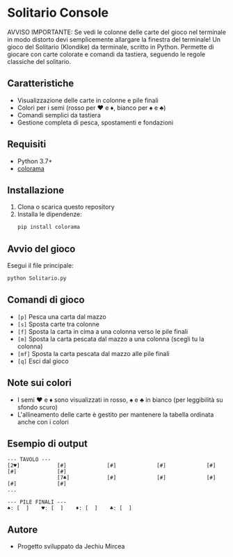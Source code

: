 # Solitario Console
AVVISO IMPORTANTE: Se vedi le colonne delle carte del gioco nel terminale in modo distorto devi semplicemente allargare la finestra del terminale!
Un gioco del Solitario (Klondike) da terminale, scritto in Python. Permette di giocare con carte colorate e comandi da tastiera, seguendo le regole classiche del solitario.

## Caratteristiche
- Visualizzazione delle carte in colonne e pile finali
- Colori per i semi (rosso per ♥ e ♦, bianco per ♠ e ♣)
- Comandi semplici da tastiera
- Gestione completa di pesca, spostamenti e fondazioni

## Requisiti
- Python 3.7+
- [colorama](https://pypi.org/project/colorama/)

## Installazione
1. Clona o scarica questo repository
2. Installa le dipendenze:
   ```bash
   pip install colorama
   ```

## Avvio del gioco
Esegui il file principale:
```bash
python Solitario.py
```

## Comandi di gioco
- `[p]` Pesca una carta dal mazzo
- `[s]` Sposta carte tra colonne
- `[f]` Sposta la carta in cima a una colonna verso le pile finali
- `[m]` Sposta la carta pescata dal mazzo a una colonna (scegli tu la colonna)
- `[mf]` Sposta la carta pescata dal mazzo alle pile finali
- `[q]` Esci dal gioco

## Note sui colori
- I semi ♥ e ♦ sono visualizzati in rosso, ♠ e ♣ in bianco (per leggibilità su sfondo scuro)
- L'allineamento delle carte è gestito per mantenere la tabella ordinata anche con i colori

## Esempio di output
```
--- TAVOLO ---
[2♥]            [#]             [#]             [#]             [#]             [#]             [#]
                [7♣]            [#]             [#]             [#]             [#]             [#]
...

--- PILE FINALI ---
♠: [  ]    ♥: [  ]    ♦: [  ]    ♣: [  ]
```

## Autore
- Progetto sviluppato da Jechiu Mircea
